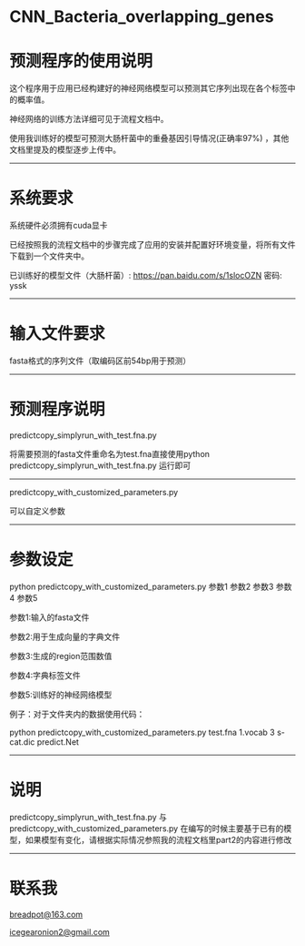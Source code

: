 # CNN_Bacteria_overlapping_genes

预测程序的使用说明
=================
   
这个程序用于应用已经构建好的神经网络模型可以预测其它序列出现在各个标签中的概率值。


神经网络的训练方法详细可见于流程文档中。
 

使用我训练好的模型可预测大肠杆菌中的重叠基因引导情况(正确率97%) ，其他文档里提及的模型逐步上传中。

  
--------------


系统要求
==============

系统硬件必须拥有cuda显卡

已经按照我的流程文档中的步骤完成了应用的安装并配置好环境变量，将所有文件下载到一个文件夹中。

已训练好的模型文件（大肠杆菌）: https://pan.baidu.com/s/1slocOZN 密码: yssk


--------------


输入文件要求
==============

fasta格式的序列文件（取编码区前54bp用于预测）


--------------


预测程序说明
=================

predictcopy_simplyrun_with_test.fna.py

将需要预测的fasta文件重命名为test.fna直接使用python predictcopy_simplyrun_with_test.fna.py 运行即可

--------------

predictcopy_with_customized_parameters.py

可以自定义参数


--------------


参数设定
=================

python predictcopy_with_customized_parameters.py 参数1 参数2  参数3  参数4  参数5

参数1:输入的fasta文件

参数2:用于生成向量的字典文件

参数3:生成的region范围数值

参数4:字典标签文件

参数5:训练好的神经网络模型


例子：对于文件夹内的数据使用代码：

python predictcopy_with_customized_parameters.py test.fna 1.vocab 3 s-cat.dic predict.Net


--------------


说明
=================

predictcopy_simplyrun_with_test.fna.py 与 predictcopy_with_customized_parameters.py 在编写的时候主要基于已有的模型，如果模型有变化，请根据实际情况参照我的流程文档里part2的内容进行修改



--------------


联系我
=================

breadpot@163.com 


icegearonion2@gmail.com
